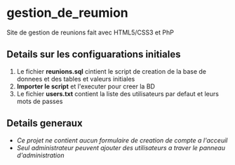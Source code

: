 # gestion_de_reumion
Site de gestion de reunions fait avec HTML5/CSS3 et PhP

<h2>Details sur les configuarations initiales</h2>
<ol>
  <li>Le fichier <b>reunions.sql</b> cintient le script de creation de la base de donnees et des tables et valeurs initiales</li>
  <li><b>Importer le script</b> et l'executer pour creer la BD</li>
  <li>Le fichier <b>users.txt</b> contient la liste des utilisateurs par defaut et leurs mots de passes</li>
</ol>


<h2>Details generaux</h2>
<ul>
  <li><i>Ce projet ne contient aucun formulaire de creation de compte a l'acceuil</i></li>
  <li><i>Seul administrateur peuvent ajouter des utilisateurs a traver le panneau d'administration</i></li>
</ul>
